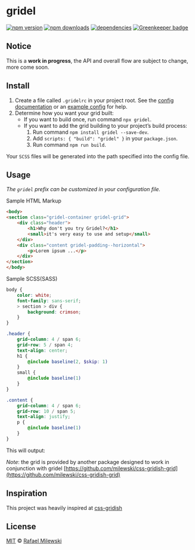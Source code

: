 # gridel

[![npm version](https://badge.fury.io/js/gridel.svg)](https://badge.fury.io/js/gridel)
[![npm downloads](https://img.shields.io/npm/dm/gridel.svg)](https://www.npmjs.com/package/gridel)
[![dependencies](https://david-dm.org/milewski/gridel.svg)](https://www.npmjs.com/package/gridel)
[![Greenkeeper badge](https://badges.greenkeeper.io/milewski/gridel.svg)](https://greenkeeper.io/)

## Notice

This is a **work in progress**, the API and overall flow are subject to change, more come soon.

## Install

1. Create a file called `.gridelrc` in your project root. See the [config documentation](#config-file) or an [example config](./.gridelrc) for help.
2. Determine how you want your grid built:
   * If you want to build once, run command `npx gridel`.
   * If you want to add the grid building to your project’s build process:
     1. Run command `npm install gridel --save-dev`.
     2. Add `scripts: { "build": "gridel" }` in your `package.json`.
     3. Run command `npm run build`.

Your `SCSS` files will be generated into the path specified into the config file.

## Usage

_The `gridel` prefix can be customized in your configuration file._

Sample HTML Markup

```html
<body>
<section class="gridel-container gridel-grid">
    <div class="header">
        <h1>Why don't you try Gridel?</h1>
        <small>it's very easy to use and setup</small>
    </div>
    <div class="content gridel-padding--horizontal">
        <p>Lorem ipsum ...</p>
    </div>
</section>
</body>
```

Sample SCSS(SASS)

```scss
body {
    color: white;
    font-family: sans-serif;
    > section > div {
        background: crimson;
    }
}

.header {
    grid-column: 4 / span 6;
    grid-row: 5 / span 4;
    text-align: center;
    h1 {
        @include baseline(2, $skip: 1)
    }
    small {
        @include baseline(1)
    }
}

.content {
    grid-column: 4 / span 6;
    grid-row: 10 / span 5;
    text-align: justify;
    p {
        @include baseline(1)
    }
}
```

This will output:

_Note_: the grid is provided by another package designed to work in conjunction with gridel [https://github.com/milewski/css-gridish-grid](https://github.com/milewski/css-gridish-grid)

## Inspiration

This project was heavily inspired at [css-gridish](https://github.com/IBM/css-gridish)

## License 

[MIT](LICENSE) © [Rafael Milewski](https://github.com/milewski)

